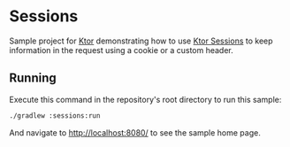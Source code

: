 # Sessions

Sample project for [Ktor](http://ktor.io) demonstrating how to use [Ktor Sessions](https://ktor.io/features/sessions.html) to keep information in the request
using a cookie or a custom header.

## Running

Execute this command in the repository's root directory to run this sample:

```bash
./gradlew :sessions:run
```

And navigate to [http://localhost:8080/](http://localhost:8080/) to see the sample home page.  
